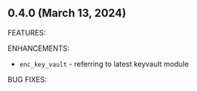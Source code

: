 ## 0.4.0 (March 13, 2024)

FEATURES:

ENHANCEMENTS:
* `enc_key_vault` - referring to latest keyvault module

BUG FIXES: